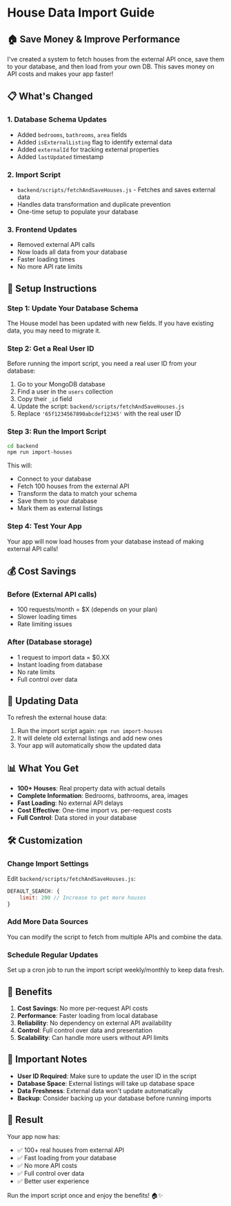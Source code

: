 # House Data Import Guide

## 🏠 Save Money & Improve Performance

I've created a system to fetch houses from the external API once, save them to your database, and then load from your own DB. This saves money on API costs and makes your app faster!

## 📋 What's Changed

### **1. Database Schema Updates**
- Added `bedrooms`, `bathrooms`, `area` fields
- Added `isExternalListing` flag to identify external data
- Added `externalId` for tracking external properties
- Added `lastUpdated` timestamp

### **2. Import Script**
- `backend/scripts/fetchAndSaveHouses.js` - Fetches and saves external data
- Handles data transformation and duplicate prevention
- One-time setup to populate your database

### **3. Frontend Updates**
- Removed external API calls
- Now loads all data from your database
- Faster loading times
- No more API rate limits

## 🚀 Setup Instructions

### Step 1: Update Your Database Schema
The House model has been updated with new fields. If you have existing data, you may need to migrate it.

### Step 2: Get a Real User ID
Before running the import script, you need a real user ID from your database:

1. Go to your MongoDB database
2. Find a user in the `users` collection
3. Copy their `_id` field
4. Update the script: `backend/scripts/fetchAndSaveHouses.js`
5. Replace `'65f1234567890abcdef12345'` with the real user ID

### Step 3: Run the Import Script
```bash
cd backend
npm run import-houses
```

This will:
- Connect to your database
- Fetch 100 houses from the external API
- Transform the data to match your schema
- Save them to your database
- Mark them as external listings

### Step 4: Test Your App
Your app will now load houses from your database instead of making external API calls!

## 💰 Cost Savings

### **Before (External API calls)**
- 100 requests/month = $X (depends on your plan)
- Slower loading times
- Rate limiting issues

### **After (Database storage)**
- 1 request to import data = $0.XX
- Instant loading from database
- No rate limits
- Full control over data

## 🔄 Updating Data

To refresh the external house data:

1. Run the import script again: `npm run import-houses`
2. It will delete old external listings and add new ones
3. Your app will automatically show the updated data

## 📊 What You Get

- **100+ Houses**: Real property data with actual details
- **Complete Information**: Bedrooms, bathrooms, area, images
- **Fast Loading**: No external API delays
- **Cost Effective**: One-time import vs. per-request costs
- **Full Control**: Data stored in your database

## 🛠️ Customization

### Change Import Settings
Edit `backend/scripts/fetchAndSaveHouses.js`:

```javascript
DEFAULT_SEARCH: {
    limit: 200 // Increase to get more houses
}
```

### Add More Data Sources
You can modify the script to fetch from multiple APIs and combine the data.

### Schedule Regular Updates
Set up a cron job to run the import script weekly/monthly to keep data fresh.

## 🎯 Benefits

1. **Cost Savings**: No more per-request API costs
2. **Performance**: Faster loading from local database
3. **Reliability**: No dependency on external API availability
4. **Control**: Full control over data and presentation
5. **Scalability**: Can handle more users without API limits

## 🚨 Important Notes

- **User ID Required**: Make sure to update the user ID in the script
- **Database Space**: External listings will take up database space
- **Data Freshness**: External data won't update automatically
- **Backup**: Consider backing up your database before running imports

## 🎉 Result

Your app now has:
- ✅ 100+ real houses from external API
- ✅ Fast loading from your database
- ✅ No more API costs
- ✅ Full control over data
- ✅ Better user experience

Run the import script once and enjoy the benefits! 🏠✨
